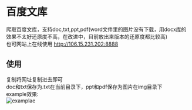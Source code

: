 # 百度文库
爬取百度文库，支持doc,txt,ppt,pdf(word文件里的图片没有下载，用docx库的效果不太好还原度不高，在改进中，目前放出来版本的还原度都比较高)<br>
也可网站上在线使用 http://106.15.231.202:8888
## 使用
复制将网址复制进去即可<br>
doc和txt保存为.txt在当前目录下，ppt和pdf保存为图片在img目录下<br>
example效果:<br>
![examplae](https://github.com/jk50505k/wenku_spider/blob/master/屏幕录制.gif)
